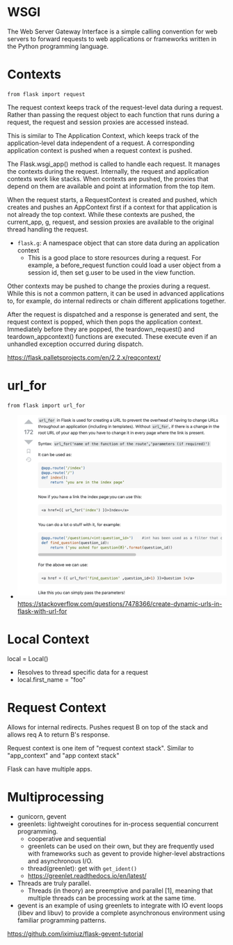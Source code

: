 # WSGI
The Web Server Gateway Interface is a simple calling convention for web servers to forward
requests to web applications or frameworks written in the Python programming language.

# Contexts
`from flask import request`

The request context keeps track of the request-level data during a request. Rather than passing
the request object to each function that runs during a request, the request and session proxies are accessed instead.

This is similar to The Application Context, which keeps track of the application-level data independent of a request.
A corresponding application context is pushed when a request context is pushed.

The Flask.wsgi_app() method is called to handle each request. It manages the contexts during the request. 
Internally, the request and application contexts work like stacks. When contexts are pushed, the proxies 
that depend on them are available and point at information from the top item.

When the request starts, a RequestContext is created and pushed, which creates and pushes an AppContext first if
a context for that application is not already the top context. While these contexts are pushed, the current_app,
g, request, and session proxies are available to the original thread handling the request.
* `flask.g`: A namespace object that can store data during an application context
  * This is a good place to store resources during a request. For example, a before_request function could
    load a user object from a session id, then set g.user to be used in the view function.

Other contexts may be pushed to change the proxies during a request. While this is not a common pattern, 
it can be used in advanced applications to, for example, do internal redirects or chain different applications together.

After the request is dispatched and a response is generated and sent, the request context is popped, 
which then pops the application context. Immediately before they are popped, the teardown_request() 
and teardown_appcontext() functions are executed. These execute even if an unhandled exception occurred during dispatch.

https://flask.palletsprojects.com/en/2.2.x/reqcontext/

# url_for
`from flask import url_for`
* ![](images/url_for.png)
https://stackoverflow.com/questions/7478366/create-dynamic-urls-in-flask-with-url-for

# Local Context
local = Local() 
* Resolves to thread specific data for a request
* local.first_name = "foo"

# Request Context
Allows for internal redirects. Pushes request B on top of the 
stack and allows req A to return B's response. 

Request context is one item of "request context stack".
Similar to "app_context" and "app context stack"

Flask can have multiple apps.


# Multiprocessing

* gunicorn, gevent
* greenlets: lightweight coroutines for in-process sequential concurrent programming.
  * cooperative and sequential
  * greenlets can be used on their own, but they are frequently used with frameworks such as gevent to provide higher-level abstractions and asynchronous I/O.
  * thread(greenlet): get with `get_ident()`
  * https://greenlet.readthedocs.io/en/latest/
* Threads are truly parallel.
  * Threads (in theory) are preemptive and parallel [1], meaning that multiple threads can be processing work at the same time.
* gevent is an example of using greenlets to integrate with IO event loops (libev and libuv) to provide a complete asynchronous environment using familiar programming patterns.

https://github.com/iximiuz/flask-gevent-tutorial
